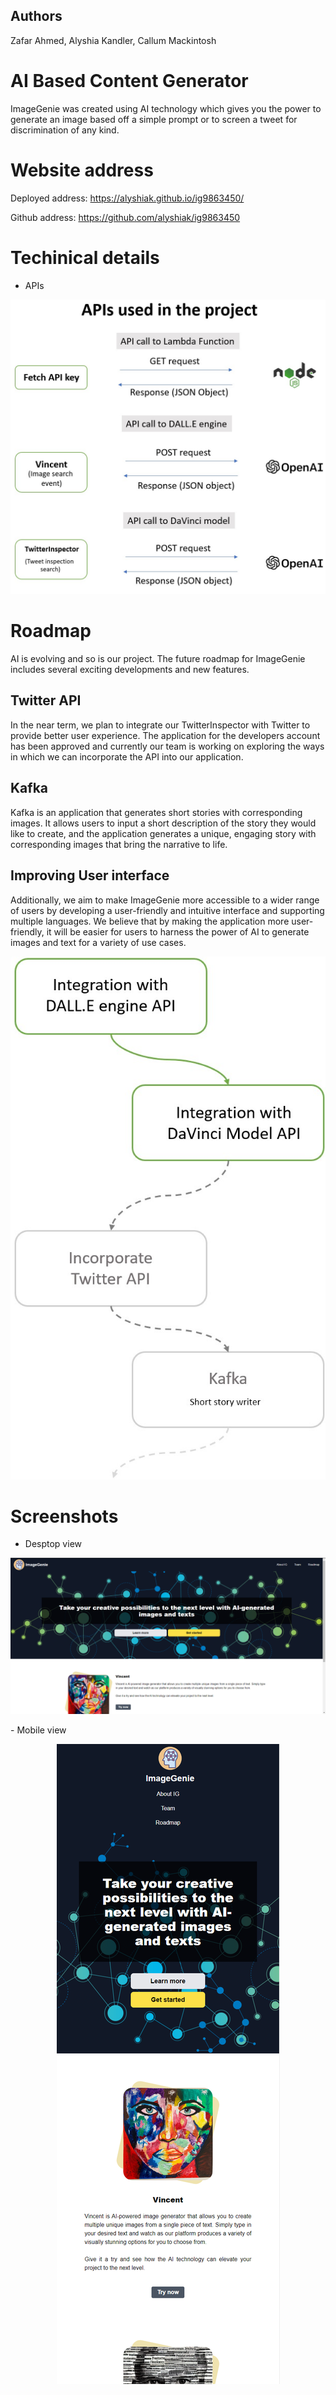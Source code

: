 ## Authors
Zafar Ahmed, Alyshia Kandler, Callum Mackintosh

# AI Based Content Generator

ImageGenie was created using AI technology which gives you the power to generate an image based off a simple prompt or to screen a tweet for discrimination of any kind.


 # Website address

 Deployed address: https://alyshiak.github.io/ig9863450/

 Github address: https://github.com/alyshiak/ig9863450
 
 
# Techinical details

- APIs
<p align="center">
  <img src="assets/images/APIs.jpg" />
</p>

# Roadmap

AI is evolving and so is our project. The future roadmap for ImageGenie includes several exciting developments and new features.

## Twitter API
In the near term, we plan to integrate our TwitterInspector with Twitter to provide better user experience. The application for the developers account has been approved and currently our team is working on exploring the ways in which we can incorporate the API into our application.

## Kafka
Kafka is an application that generates short stories with corresponding images. It allows users to input a short description of the story they would like to create, and the application generates a unique, engaging story with corresponding images that bring the narrative to life.

## Improving User interface

Additionally, we aim to make ImageGenie more accessible to a wider range of users by developing a user-friendly and intuitive interface and supporting multiple languages. We believe that by making the application more user-friendly, it will be easier for users to harness the power of AI to generate images and text for a variety of use cases.

<p align="center">
  <img src="assets/images/roadmap.jpg" />
</p>

# Screenshots

- Desptop view
<p align="center">
  <img src="assets/images/screenshots/ImageGenieDesktop.PNG"/>
</p>
- Mobile view
<p align="center">
  <img src="assets/images/screenshots/ImageGenieMobile.PNG" />
</p>

